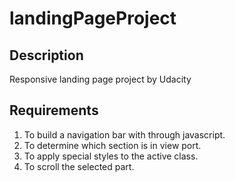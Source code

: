 # landingPageProject

## Description

Responsive landing page project by Udacity

## Requirements

1. To build a navigation bar with through javascript.
2. To determine which section is in view port.
3. To apply special styles to the active class.
4. To scroll the selected part.


